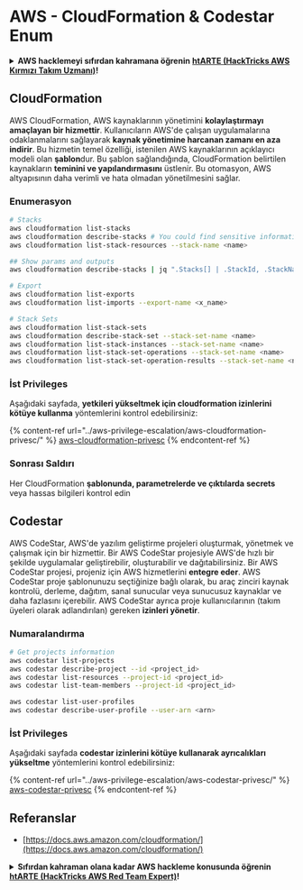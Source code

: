 # AWS - CloudFormation & Codestar Enum

<details>

<summary><strong>AWS hacklemeyi sıfırdan kahramana öğrenin</strong> <a href="https://training.hacktricks.xyz/courses/arte"><strong>htARTE (HackTricks AWS Kırmızı Takım Uzmanı)</strong></a><strong>!</strong></summary>

HackTricks'ı desteklemenin diğer yolları:

* **Şirketinizi HackTricks'te reklamınızı görmek istiyorsanız** veya **HackTricks'i PDF olarak indirmek istiyorsanız** [**ABONELİK PLANLARI**]'na göz atın (https://github.com/sponsors/carlospolop)!
* [**Resmi PEASS & HackTricks ürünlerini**](https://peass.creator-spring.com) edinin
* [**The PEASS Ailesi'ni**](https://opensea.io/collection/the-peass-family) keşfedin, özel [**NFT'lerimiz**](https://opensea.io/collection/the-peass-family) koleksiyonumuz
* **Katılın** 💬 [**Discord grubuna**](https://discord.gg/hRep4RUj7f) veya [**telegram grubuna**](https://t.me/peass) veya bizi **Twitter** 🐦 [**@hacktricks\_live**](https://twitter.com/hacktricks\_live)** takip edin.**
* **Hacking püf noktalarınızı paylaşarak PR'lar göndererek** [**HackTricks**](https://github.com/carlospolop/hacktricks) ve [**HackTricks Cloud**](https://github.com/carlospolop/hacktricks-cloud) github depolarına katkıda bulunun.

</details>

## CloudFormation

AWS CloudFormation, AWS kaynaklarının yönetimini **kolaylaştırmayı amaçlayan bir hizmettir**. Kullanıcıların AWS'de çalışan uygulamalarına odaklanmalarını sağlayarak **kaynak yönetimine harcanan zamanı en aza indirir**. Bu hizmetin temel özelliği, istenilen AWS kaynaklarının açıklayıcı modeli olan **şablon**dur. Bu şablon sağlandığında, CloudFormation belirtilen kaynakların **teminini ve yapılandırmasını** üstlenir. Bu otomasyon, AWS altyapısının daha verimli ve hata olmadan yönetilmesini sağlar.

### Enumerasyon
```bash
# Stacks
aws cloudformation list-stacks
aws cloudformation describe-stacks # You could find sensitive information here
aws cloudformation list-stack-resources --stack-name <name>

## Show params and outputs
aws cloudformation describe-stacks | jq ".Stacks[] | .StackId, .StackName, .Parameters, .Outputs"

# Export
aws cloudformation list-exports
aws cloudformation list-imports --export-name <x_name>

# Stack Sets
aws cloudformation list-stack-sets
aws cloudformation describe-stack-set --stack-set-name <name>
aws cloudformation list-stack-instances --stack-set-name <name>
aws cloudformation list-stack-set-operations --stack-set-name <name>
aws cloudformation list-stack-set-operation-results --stack-set-name <name> --operation-id <id>
```
### İst Privileges

Aşağıdaki sayfada, **yetkileri yükseltmek için cloudformation izinlerini kötüye kullanma** yöntemlerini kontrol edebilirsiniz:

{% content-ref url="../aws-privilege-escalation/aws-cloudformation-privesc/" %}
[aws-cloudformation-privesc](../aws-privilege-escalation/aws-cloudformation-privesc/)
{% endcontent-ref %}

### Sonrası Saldırı

Her CloudFormation **şablonunda, parametrelerde ve çıktılarda** **secrets** veya hassas bilgileri kontrol edin

## Codestar

AWS CodeStar, AWS'de yazılım geliştirme projeleri oluşturmak, yönetmek ve çalışmak için bir hizmettir. Bir AWS CodeStar projesiyle AWS'de hızlı bir şekilde uygulamalar geliştirebilir, oluşturabilir ve dağıtabilirsiniz. Bir AWS CodeStar projesi, projeniz için AWS hizmetlerini **entegre eder**. AWS CodeStar proje şablonunuzu seçtiğinize bağlı olarak, bu araç zinciri kaynak kontrolü, derleme, dağıtım, sanal sunucular veya sunucusuz kaynaklar ve daha fazlasını içerebilir. AWS CodeStar ayrıca proje kullanıcılarının (takım üyeleri olarak adlandırılan) gereken **izinleri yönetir**.

### Numaralandırma
```bash
# Get projects information
aws codestar list-projects
aws codestar describe-project --id <project_id>
aws codestar list-resources --project-id <project_id>
aws codestar list-team-members --project-id <project_id>

aws codestar list-user-profiles
aws codestar describe-user-profile --user-arn <arn>
```
### İst Privileges

Aşağıdaki sayfada **codestar izinlerini kötüye kullanarak ayrıcalıkları yükseltme** yöntemlerini kontrol edebilirsiniz:

{% content-ref url="../aws-privilege-escalation/aws-codestar-privesc/" %}
[aws-codestar-privesc](../aws-privilege-escalation/aws-codestar-privesc/)
{% endcontent-ref %}

## Referanslar

* [https://docs.aws.amazon.com/cloudformation/](https://docs.aws.amazon.com/cloudformation/)

<details>

<summary><strong>Sıfırdan kahraman olana kadar AWS hackleme konusunda öğrenin</strong> <a href="https://training.hacktricks.xyz/courses/arte"><strong>htARTE (HackTricks AWS Red Team Expert)</strong></a><strong>!</strong></summary>

HackTricks'i desteklemenin diğer yolları:

* **Şirketinizi HackTricks'te reklamını görmek istiyorsanız** veya **HackTricks'i PDF olarak indirmek istiyorsanız** [**ABONELİK PLANLARI**](https://github.com/sponsors/carlospolop)'na göz atın!
* [**Resmi PEASS & HackTricks ürünlerini**](https://peass.creator-spring.com) edinin
* [**The PEASS Family**](https://opensea.io/collection/the-peass-family)'yi keşfedin, özel [**NFT'lerimiz**](https://opensea.io/collection/the-peass-family) koleksiyonumuzu
* **💬 [**Discord grubuna**](https://discord.gg/hRep4RUj7f) katılın veya [**telegram grubuna**](https://t.me/peass) katılın veya bizi **Twitter** 🐦 [**@hacktricks\_live**](https://twitter.com/hacktricks\_live)'da takip edin.**
* **Hacking püf noktalarınızı paylaşarak PR göndererek** [**HackTricks**](https://github.com/carlospolop/hacktricks) ve [**HackTricks Cloud**](https://github.com/carlospolop/hacktricks-cloud) github depolarına katkıda bulunun.

</details>
